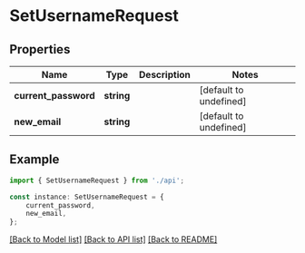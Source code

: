 # SetUsernameRequest


## Properties

Name | Type | Description | Notes
------------ | ------------- | ------------- | -------------
**current_password** | **string** |  | [default to undefined]
**new_email** | **string** |  | [default to undefined]

## Example

```typescript
import { SetUsernameRequest } from './api';

const instance: SetUsernameRequest = {
    current_password,
    new_email,
};
```

[[Back to Model list]](../README.md#documentation-for-models) [[Back to API list]](../README.md#documentation-for-api-endpoints) [[Back to README]](../README.md)
